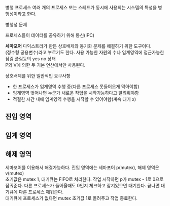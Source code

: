 병행 프로세스 
여러 개의 프로세스 또는 스레드가 동시에 사용되는 시스템의 특성을 병행성이라고 한다.  

병행성 문제

프로세스들이 데이터를 공유하기 위해 통신(IPC)

**세마포어**
다익스트라가 만든 상호배제와 동기화 문제를 해결하기 위한 도구이다.  
(정수형 공용변수)라고 부르기도 한다. 사용 가능한 자원의 수나 임계영역에 접근가능한 잠김 풀림등의 yes no 상태  
P와 V에 의한 두 기본 연산에서만 사용된다.  

상호배제를 위한 일반적인 요구사항
- 한 프로세스가 임계영역 수행 중(다른 프로세스 못들어오게 막아야함)
- 임계영역 벗어나면 누군가 새로운 작업을 시작가능하다고 알려줘야함
- 적절한 시간 내에 임계영역 수행을 시작할 수 있어야함(계속 대기 x)


진입 영역
----------------------
임계 영역
----------------------
해제 영역
----------------------

세마포어를 이용해서 해결가능하다. 진입 영역에는 세마포어 p(mutex), 해제 영역은 v(mutex)  
초기값은 mutex 1, 대기큐는 FIFO로 처리한다. 작업 시작하면 p가 mutex - 1로 0으로 잠궈준다.
다른 프로세스가 들어올때도 0인지 체크하고 잠겨있으면 대기한다. 끝나면 대기큐에 다른 프로세스 깨워준다.  
대기큐에 프로세스가 없다면 mutex 초기값 1로 돌려주고 작업 종료한다.  
